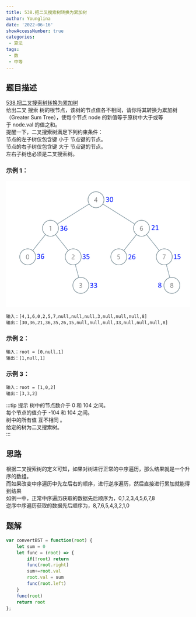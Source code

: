 ```yaml
---
title: 538.把二叉搜索树转换为累加树
author: Younglina
date: '2022-06-16'
showAccessNumber: true
categories:
 - 算法
tags:
 - 数
 - 中等
---
```


## 题目描述
[538.把二叉搜索树转换为累加树](https://leetcode.cn/problems/convert-bst-to-greater-tree/)  
给出二叉 搜索 树的根节点，该树的节点值各不相同，请你将其转换为累加树（Greater Sum Tree），使每个节点 node 的新值等于原树中大于或等于 node.val 的值之和。  
提醒一下，二叉搜索树满足下列约束条件：  
节点的左子树仅包含键 小于 节点键的节点。  
节点的右子树仅包含键 大于 节点键的节点。  
左右子树也必须是二叉搜索树。  

### 示例 1：
![](https://raw.githubusercontent.com/Younglina/images/master/538.png)
```
输入：[4,1,6,0,2,5,7,null,null,null,3,null,null,null,8]  
输出：[30,36,21,36,35,26,15,null,null,null,33,null,null,null,8]  
```

### 示例 2：
```
输入：root = [0,null,1]  
输出：[1,null,1]  
```

### 示例 3：
```
输入：root = [1,0,2]  
输出：[3,3,2]  
```

:::tip 提示
树中的节点数介于 0 和 104 之间。  
每个节点的值介于 -104 和 104 之间。  
树中的所有值 互不相同 。  
给定的树为二叉搜索树。  
:::

## 思路
根据二叉搜索树的定义可知，如果对树进行正常的中序遍历，那么结果就是一个升序的数组。  
而如果改变中序遍历中先左后右的顺序，进行逆序遍历，然后直接进行累加就能得到结果  
如例一中，正常中序遍历获取的数据先后顺序为，0,1,2,3,4,5,6,7,8  
逆序中序遍历获取的数据先后顺序为，8,7,6,5,4,3,2,1,0  

## 题解
```javascript
var convertBST = function(root) {
    let sum = 0
    let func = (root) => {
        if(!root) return
        func(root.right)
        sum+=root.val
        root.val = sum
        func(root.left)
    }
    func(root)
    return root
};
```
